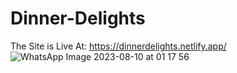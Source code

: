 # Dinner-Delights
The Site is Live At: https://dinnerdelights.netlify.app/
![WhatsApp Image 2023-08-10 at 01 17 56](https://github.com/UtkarshRawat1710/Dinner-Delights/assets/124810125/f3642a07-6914-4912-8056-ef4fbe4caf46)
